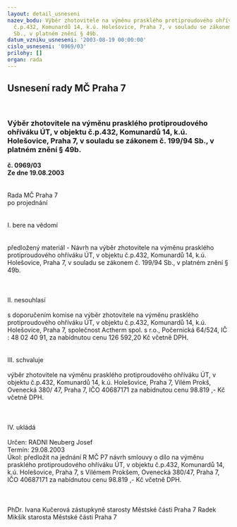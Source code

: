 ```yaml
---
layout: detail_usneseni
nazev_bodu: Výběr zhotovitele na výměnu prasklého protiproudového ohříváku ÚT, v objektu
  č.p.432, Komunardů 14, k.ú. Holešovice, Praha 7, v souladu se zákonem č. 199/94
  Sb., v platném znění § 49b.
datum_vzniku_usneseni: '2003-08-19 00:00:00'
cislo_usneseni: '0969/03'
prilohy: []
organ: rada
---
```

<div id="ucUsn_pList" class="usn">
	<span><h2>Usnesení rady MČ Praha 7 </h2>
<br></span><div class="standBody">
<span><h3>Výběr zhotovitele na výměnu prasklého protiproudového ohříváku ÚT, v objektu č.p.432, Komunardů 14, k.ú. Holešovice, Praha 7, v souladu se zákonem č. 199/94 Sb., v platném znění § 49b.</h3></span><div class="center">
		<strong>č. 0969/03</strong><br>
	</div>
<div class="center">
		<strong>Ze dne 19.08.2003</strong><br><br>
	</div>
<br>Rada MČ Praha 7<br>po projednání<br><br><br>I.	bere na vědomí<br><br> <br>předložený materiál - Návrh na výběr zhotovitele na výměnu prasklého protiproudového ohříváku ÚT, v objektu č.p.432, Komunardů 14, k.ú. Holešovice, Praha 7, v souladu se zákonem č. 199/94 Sb., v platném znění § 49b.<br><br><br><br>II.	nesouhlasí<br><br>s doporučením komise na výběr zhotovitele na výměnu prasklého protiproudového ohříváku ÚT, v objektu č.p.432, Komunardů 14, k.ú. Holešovice, Praha 7, společnost Actherm spol. s r.o., Počernická 64/524, IČ : 48 02 40 91, za nabídnutou cenu 126 592,20 Kč včetně DPH.<br><br><br>III.	schvaluje <br><br>výběr zhotovitele na výměnu prasklého protiproudového ohříváku ÚT, v objektu č.p.432, Komunardů 14, k.ú. Holešovice, Praha 7, Vilém Prokš, Ovenecká 380/ 47, Praha 7, IČO 40687171 za nabídnutou cenu 98.819 ,- Kč včetně DPH.<br><br><br><br>IV.	ukládá <br><br>Určen:	RADNI Neuberg Josef<br>Termín: 29.08.2003<br>Úkol:	předložit na jednání R MČ P7  návrh smlouvy o dílo na výměnu prasklého protiproudového ohříváku ÚT, v objektu č.p.432, Komunardů 14, k.ú. Holešovice, Praha 7, s Vilémem Prokšem, Ovenecká 380/47, Praha 7, IČO 40687171 za nabídnutou cenu 98.819 ,- Kč včetně DPH.<br> <br><br>	<br>PhDr. Ivana Kučerová zástupkyně starosty Městské části Praha 7	 Radek Mikšík starosta Městské části Praha 7<br>	<br><br>
</div>
</div>